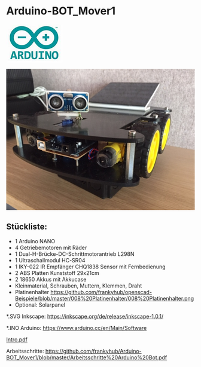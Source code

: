 # Arduino-BOT_Mover1
![ardu](https://github.com/frankyhub/png/blob/master/ardu.png)

![BOT](https://github.com/frankyhub/Arduino-BOT_Mover1/blob/master/Botmov.JPG)

## Stückliste:

- 1 Arduino NANO
- 4 Getriebemotoren mit Räder
- 1 Dual-H-Brücke-DC-Schrittmotorantrieb L298N
- 1 Ultraschallmodul HC-SR04 
- 1 IKY-022 IR Empfänger CHQ1838 Sensor mit Fernbedienung
- 2 ABS Platten Kunststoff 29x21cm
- 2 18650 Akkus mit Akkucase
- Kleinmaterial, Schrauben, Muttern, Klemmen, Draht
- Platinenhalter https://github.com/frankyhub/openscad-Beispiele/blob/master/008%20Platinenhalter/008%20Platinenhalter.png
- Optional: Solarpanel

*.SVG Inkscape: https://inkscape.org/de/release/inkscape-1.0.1/ 

*.INO Arduino: https://www.arduino.cc/en/Main/Software

[Intro.pdf](https://github.com/frankyhub/Arduino-BOT_Mover1/blob/master/Arbeitsschritte%20Arduino%20Bot.pdf)

Arbeitsschritte: https://github.com/frankyhub/Arduino-BOT_Mover1/blob/master/Arbeitsschritte%20Arduino%20Bot.pdf

